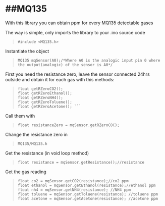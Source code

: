 ##MQ135
=====

With this library you can obtain ppm for every MQ135 detectable gases

The way is simple, only imports the library to your .ino source code
> ```#include <MQ135.h>```

Instantiate the object 
>```MQ135 mqSensor(A0);/*Where A0 is the analogic input pin 0 where the output(analogic) of the sensor is A0*/```

First you need the resistance zero, leave the sensor connected 24hrs outside and obtain it for each gas with this methods:

>  ```float getRZeroCO();   
>  float getRZeroCO2();  
>  float getRZeroEthanol();   
>  float getRZeroNH4();   
>  float getRZeroToluene();  
> float getRZeroAcetone(); ```


Call them with 

> ```float resistanceZero = mqSensor.getRZeroCO();```

Change the resistance zero in 

> ```MQ135/MQ135.h```

Get the resistance (in void loop method)

> ```float resistance = mqSensor.getResistance();//resistance```

Get the gas reading

>  ```float co = mqSensor.getCO(resistance);//co ppm   
>  float co2 = mqSensor.getCO2(resistance);//co2 ppm   
>  float ethanol = mqSensor.getEthanol(resistance);//ethanol ppm   
>  float nh4 = mqSensor.getNH4(resistance); //NH4 ppm   
>  float toluene = mqSensor.getToluene(resistance); //toluene ppm   
>  float acetone = mqSensor.getAcetone(resistance); //acetone ppm
>  ```
